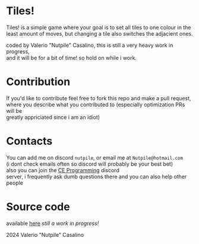 Tiles!
==========
Tiles! is a simple game where your goal is to set all tiles to one colour in the
least amount of moves, but changing a tile also switches the adjacient ones.

coded by Valerio "Nutpile" Casalino, this is still a very heavy work in progress,  
and it will be for a bit of time! so hold on while i work.

# Contribution
If you'd like to contribute feel free to fork this repo and make a pull request,  
where you describe what you contributed to (especially optimization PRs will be  
greatly appriciated since i am an idiot)

# Contacts
You can add me on discord `nutpile`, or email me at `Nutpile@hotmail.com`  
(i dont check emails often so discord will probably be your best bet)  
also you can join the [CE Programming](https://discord.gg/BfKYJa4BVv) discord  
server, i frequently ask dumb questions there and you can also help other people

# Source code
available [here](https://github.com/Nutpile/Tiles/blob/5b1cc4c2e3ebc4d5177d880b715d8f8e79c5aba6/src/main.c) *still a work in progress!*  

2024 Valerio "Nutpile" Casalino